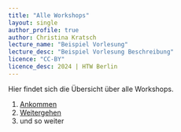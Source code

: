```yaml
---
title: "Alle Workshops"
layout: single
author_profile: true
author: Christina Kratsch
lecture_name: "Beispiel Vorlesung"
lecture_desc: "Beispiel Vorlesung Beschreibung"
licence: "CC-BY"
licence_desc: 2024 | HTW Berlin 
---
```


Hier findet sich die Übersicht über alle Workshops.

1. [Ankommen](/workshops/01/01.md)
2. [Weitergehen](/workshops/01/01.md)
3. und so weiter